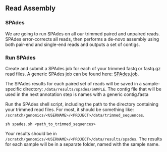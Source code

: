 ## Read Assembly
### SPAdes 
We are going to run SPAdes on all our trimmed paired and unpaired reads. SPAdes error-corrects all reads, then performs a de-novo assembly using both pair-end and single-end reads and outputs a set of contigs. 

### Run SPAdes 
Create and submit a SPAdes job for each of your trimmed fastq or fastq.gz read files.
A generic SPAdes job can be found here: [SPAdes.job](https://github.com/SmithsonianWorkshops/Genome_Skimming_Workshop_LAB_2024/blob/main/job_files/spades.job). 

The SPAdes results for each paired set of reads will be saved in a sample-specific directory: `/data/results/spades/SAMPLE`. The contig file that will be used in the next annotation step is names with a generic contig.fasta

Run the SPAdes shell script, including the path to the directory containing your trimmed read files. For most, it should be something like: `/scratch/genomics/<USERNAME>/<PROJECT>/data/trimmed_sequences`. 
```
sh spades.sh <path_to_trimmed_sequences>
```

Your results should be in `/scratch/genomics/<USERNAME>/<PROJECT>/data/results/spades`. The results for each sample will be in a separate folder, named with the sample name. 

